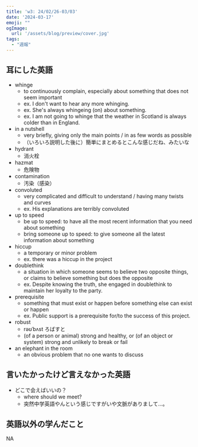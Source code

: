 ```yaml
---
title: 'w3: 24/02/26-03/03'
date: '2024-03-17'
emoji: ""
ogImage:
  url: '/assets/blog/preview/cover.jpg'
tags:
  - "週報"
---
```


## 耳にした英語

- whinge
    - to continuously complain, especially about something that does not seem important
    - ex. I don't want to hear any more whinging.
    - ex. She's always whingeing (on) about something.
    - ex. I am not going to whinge that the weather in Scotland is always colder than in England.
- in a nutshell
    - very briefly, giving only the main points / in as few words as possible
    - （いろいろ説明した後に）簡単にまとめるとこんな感じだね、みたいな
- hydrant
    - 消火栓
- hazmat
    - 危険物
- contamination
    - 汚染（感染）
- convoluted
    - very complicated and difficult to understand / having many twists and curves
    - ex. His explanations are terribly convoluted
- up to speed
    - be up to speed: to have all the most recent information that you need about something
    - bring someone up to speed: to give someone all the latest information about something
- hiccup
    - a temporary or minor problem
    - ex. there was a hiccup in the project
- doublethink
    - a situation in which someone seems to believe two opposite things, or claims to believe something but does the opposite
    - ex. Despite knowing the truth, she engaged in doublethink to maintain her loyalty to the party.
- prerequisite
    - something that must exist or happen before something else can exist or happen
    - ex. Public support is a prerequisite for/to the success of this project.
- robust
    - rəʊˈbʌst  ろばすと
    - (of a person or animal) strong and healthy, or (of an object or system) strong and unlikely to break or fail
- an elephant in the room
    - an obvious problem that no one wants to discuss

## 言いたかったけど言えなかった英語

- どこで会えばいいの？
    - where should we meet?
    - 突然中学英語やんという感じですがいや文脈がありまして...。

## 英語以外の学んだこと

NA